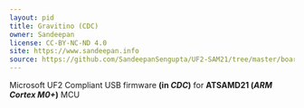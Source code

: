 ```yaml
---
layout: pid
title: Gravitino (CDC)
owner: Sandeepan
license: CC-BY-NC-ND 4.0
site: https://www.sandeepan.info
source: https://github.com/SandeepanSengupta/UF2-SAM21/tree/master/boards
---
```

Microsoft UF2 Compliant USB firmware **(in  _CDC_)** for **ATSAMD21 (_ARM Cortex M0+_)** MCU
